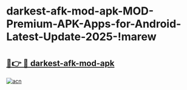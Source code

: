 # darkest-afk-mod-apk-MOD-Premium-APK-Apps-for-Android-Latest-Update-2025-!marew

# <h2><a href="https://vhzejs.esa.edu.pl?title=darkest-afk-mod-apk&ref=marew">🔗👉 🔴 darkest-afk-mod-apk</a></h2>

[![acn](https://github.com/user-attachments/assets/0f9c940e-d8b0-45ae-aac7-cd30a18b3e1c)](https://vhzejs.esa.edu.pl?title=darkest-afk-mod-apk&ref=marew)

